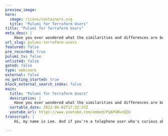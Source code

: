 ```yaml
---
preview_image:
hero:
  image: /icons/containers.svg
  title: "Pulumi for Terraform Users"
title: "Pulumi for Terraform Users"
meta_desc: |
    Have you ever wondered what the similarities and differences are between Pulumi and Terraform? Know Terraform really well, but want a Pulumi primer...
url_slug: pulumi-terraform-users
featured: false
pre_recorded: true
pulumi_tv: false
unlisted: false
gated: false
type: webinars
external: false
no_getting_started: true
block_external_search_index: false
main:
  title: "Pulumi for Terraform Users"
  description: |
    Have you ever wondered what the similarities and differences are between Pulumi and Terraform? Know Terraform really well, but want a Pulumi primer? Lee Briggs gives us a swift overview of what you need to know.  
  sortable_date: 2022-06-02T17:22:37Z
  youtube_url: https://www.youtube.com/embed/PqAP4BunQZU
transcript: |
    Hi, my name is Lee. And if you're a telephone user who's curious about Pulumi, here's some things that you need to know. Terraform. If you've used terraform, you probably use the HCL two configuration language which allows you to define the infrastructure in A DS L in a domain specific language. Pulumi uses languages that you're already using in your application life cycle. So you can write code in Python, you can write code in typescript, you can write code in Java in dot net and in go and you can also use YAML as a mechanism to offer those infrastructures code programs. What that means is it's more familiar you're already using these languages elsewhere, whether it's in your C I pipelines or whether it's in your application code. Pulumi brings this familiarity to your infrastructure. Something else that's really important to know about Pulumi is that it is decorative. So you use an imperative language to offer the code and Plume's engine turns that code into a decorative graph that is executed. So you can always be sure when you run a Pulumi program over and over and over again that it is going to have the same result and the same effect, this is very similar to Terraform, but the authoring experience is different. Meaning you get a more improved experience. The next one thing to know about Pulumi is how you execute that infrastructures code. So with terraform, you use the Terraform command line tool and it creates that infrastructure. So you wouldn't usually do that from your laptop or from a CCD pipeline. Pulumi also supports this workflow. However, with Pulumi automation API because you're using those familiar programming languages, you can embed Pulumi into any workflow you choose. So common, common use cases here are like creating Heroku and platform, the service like experiences or embedding. Pulumi directly into our web page. If you want to create a platform that provisions infrastructure, Pulumi will allow you to do that very, very easily. So the authoring and the execution experience are the two main differentiators when it comes to Pulumi. But there's also some, some other great differentiators that you might be familiar with. One thing that our users tell us they love is the fact that Pulumi encrypts all secrets in transit. And at rest, it is not possible for you to look at a secret value without the encryption key. This gives you an amazing peace of mind because you can know things like database passwords and private keys, you can store them in your state, but they are encrypted. They are not viewable in plain text. So anybody who gets access to the state will not be able to view those secrets. Another key differentiator is the way that you would write policy in Pulumi. Pulumi supports policy as code. So you can define the policy again. In familiar languages. You can write policies in javascript, you can write policies in Python and you can also use open policy agents rego language to define those policies. Again, this gives you the familiarity of using tools and mechanisms that you already have at your disposal. Another key differentiator with Pulumi is the support for native providers. Native providers are generated directly from a cloud provider's API which means when a cloud provider adds support for a new feature or a new result, Pulumi gets access to that feature extremely quickly with Terraform cloud provider. API S are often supported by the community and can take a little bit of time to become available in Terra farm. One of my favorite features of Pulumi is the ability to adopt existing infrastructure into infrastructures code. Terraform supports importing infrastructure like Pulumi. But the differentiator is that Pulumi also generates the code that matches the resource that you have. There are many more awesome features in Pulumi. But the final one that I want to talk about is the ability to manage state. Terraform will often require you to manipulate state in order to move resources around in your code. Pulumi allows you to use aliases which means that you do not need to manually modify state in order to move a resource, this can save a lot of time and be very, very productive.

---
```

